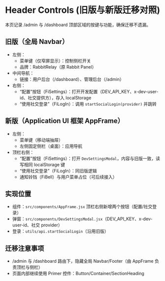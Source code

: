 # Header Controls (旧版与新版迁移对照)

本页记录 /admin 与 /dashboard 顶部区域的按键与功能，确保迁移不遗漏。

## 旧版（全局 Navbar）
- 左侧：
  - 菜单键（仅窄屏显示）：控制侧栏开关
  - 品牌：RabbitRelay（原 Rabbit Panel）
- 中间导航：
  - 链接：用户后台（/dashboard）、管理后台（/admin）
- 右侧：
  - “配置”按钮（FiSettings）：打开开发配置（DEV_API_KEY、x-dev-user-id、社交提供方），存入 localStorage
  - “使用社交登录”（FiLogIn）：调用 `startSocialLogin(provider)` 并跳转

## 新版（Application UI 框架 AppFrame）
- 左侧：
  - 菜单键（移动端抽屉）
  - 左侧固定侧栏（桌面）：应用导航
- 顶栏右侧：
  - “配置”按钮（FiSettings）：打开 `DevSettingsModal`，内容与旧版一致，读写相同 localStorage 键
  - “使用社交登录”（FiLogIn）：同旧版逻辑
  - 通知铃铛（FiBell）与用户菜单占位（可后续接入）

## 实现位置
- 组件：`src/components/AppFrame.jsx` 顶栏右侧新增两个按钮（配置/社交登录）
- 弹窗：`src/components/DevSettingsModal.jsx`（DEV_API_KEY、x-dev-user-id、社交 provider）
- 登录：`utils/api.startSocialLogin`（沿用旧版）

## 迁移注意事项
- /admin 与 /dashboard 路由下，隐藏全局 Navbar/Footer（由 AppFrame 负责顶栏与侧栏）
- 页面内部继续使用 Primer 控件：Button/Container/SectionHeading

